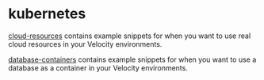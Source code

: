 # kubernetes

[cloud-resources](cloud-resources) contains example snippets for when you want to use real cloud resources in your Velocity environments.

[database-containers](database-containers) contains example snippets for when you want to use a database as a container in your Velocity environments.